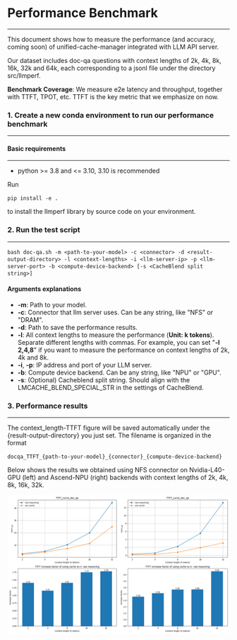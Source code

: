 # Performance Benchmark

***

This document shows how to measure the performance (and accuracy, coming soon) of unified-cache-manager integrated with LLM API server.

Our dataset includes doc-qa questions with context lengths of 2k, 4k, 8k, 16k, 32k and 64k, each corresponding to a jsonl file under the directory src/llmperf.

**Benchmark Coverage**: We measure e2e latency and throughput, together with TTFT, TPOT, etc. TTFT is the key metric that we emphasize on now. 

### 1. Create a new conda environment to run our performance benchmark

***

#### Basic requirements

***

+ python >= 3.8 and <= 3.10, 3.10 is recommended

Run
```
pip install -e .
```

to install the llmperf library by source code on your environment.

### 2. Run the test script

***

```
bash doc-qa.sh -m <path-to-your-model> -c <connector> -d <result-output-directory> -l <context-lengths> -i <llm-server-ip> -p <llm-server-port> -b <compute-device-backend> [-s <CacheBlend split string>]
```

#### Arguments explanations

+ **-m**: Path to your model.
+ **-c**: Connector that llm server uses. Can be any string, like "NFS" or "DRAM".
+ **-d**: Path to save the performance results.
+ **-l**: All context lengths to measure the performance (**Unit: k tokens**). Separate different lengths with commas. For example, you can set "**-l 2,4,8**" if you want to measure the performance on context lengths of 2k, 4k and 8k.
+ **-i**, **-p**: IP address and port of your LLM server.
+ **-b**: Compute device backend. Can be any string, like "NPU" or "GPU".
+ **-s**: (Optional) Cacheblend split string. Should align with the LMCACHE_BLEND_SPECIAL_STR in the settings of CacheBlend.

### 3. Performance results

***

The context_length-TTFT figure will be saved automatically under the {result-output-directory} you just set. The filename is organized in the format

```
docqa_TTFT_{path-to-your-model}_{connector}_{compute-device-backend}
```

Below shows the results we obtained using NFS connector on Nvidia-L40-GPU (left) and Ascend-NPU (right) backends with context lengths of 2k, 4k, 8k, 16k, 32k.


![](images/GPU_NPU_0813.png)